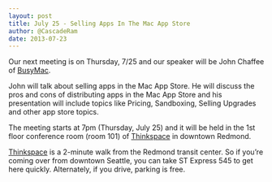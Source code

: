 ```yaml
---
layout: post
title: July 25 - Selling Apps In The Mac App Store
author: @CascadeRam
date: 2013-07-23 
---
```


Our next meeting is on Thursday, 7/25 and our speaker will be John Chaffee of [BusyMac]. 

John will talk about selling apps in the Mac App Store. He will discuss the pros and cons of distributing apps in the Mac App Store and his presentation will include topics like Pricing, Sandboxing, Selling Upgrades and other app store topics.
  
The meeting starts at 7pm (Thursday, July 25) and it will be held in the 1st floor conference room (room 101) of  [Thinkspace] in downtown Redmond.

[Thinkspace] is a 2-minute walk from the Redmond transit center. So if you’re coming over from downtown Seattle, you can take ST Express 545 to get here quickly.
Alternately, if you drive, parking is free.

[thinkspace]: http://thinkspace.com/about/location/ 
[BusyMac]: http://www.busymac.com/
